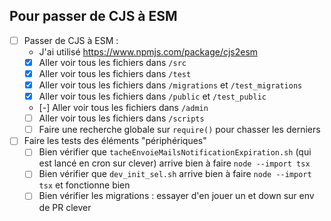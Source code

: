 ## Pour passer de CJS à ESM

- [ ] Passer de CJS à ESM :
  - J'ai utilisé https://www.npmjs.com/package/cjs2esm
  - [x] Aller voir tous les fichiers dans `/src`
  - [x] Aller voir tous les fichiers dans `/test`
  - [x] Aller voir tous les fichiers dans `/migrations` et `/test_migrations`
  - [x] Aller voir tous les fichiers dans `/public` et `/test_public`
  - [-] Aller voir tous les fichiers dans `/admin`
  - [ ] Aller voir tous les fichiers dans `/scripts`
  - [ ] Faire une recherche globale sur `require()` pour chasser les derniers
- [ ] Faire les tests des éléments "périphériques"
  - [ ] Bien vérifier que `tacheEnvoieMailsNotificationExpiration.sh` (qui est lancé en cron sur clever) arrive bien à faire `node --import tsx`
  - [ ] Bien vérifier que `dev_init_sel.sh` arrive bien à faire `node --import tsx` et fonctionne bien
  - [ ] Bien vérifier les migrations : essayer d'en jouer un et down sur env de PR clever
